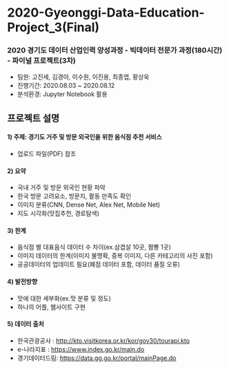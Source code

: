 # 2020-Gyeonggi-Data-Education-Project_3(Final)
### 2020 경기도 데이터 산업인력 양성과정 - 빅데이터 전문가 과정(180시간) - 파이널 프로젝트(3차)
- 팀원: 고진세, 김경아, 이수원, 이진용, 최종엽, 황상욱
- 진행기간: 2020.08.03 ~ 2020.08.12
- 분석환경: Jupyter Notebook 활용

## 프로젝트 설명

#### 1) 주제: 경기도 거주 및 방문 외국인을 위한 음식점 추천 서비스
- 업로드 파일(PDF) 참조

#### 2) 요약
- 국내 거주 및 방문 외국인 현황 파악
- 한국 방문 고려요소, 방문지, 활동 만족도 확인
- 이미지 분류(CNN, Dense Net, Alex Net, Mobile Net)
- 지도 시각화(맛집추천, 경로탐색)

#### 3) 한계
- 음식점 별 대표음식 데이터 수 차이(ex.삼겹살 10곳, 짬뽕 1곳)
- 이미지 데이터의 한계(이미지 불명확, 중복 이미지, 다른 카테고리의 사진 포함)
- 공공데이터의 업데이트 필요(폐점 데이터 포함, 데이터 품질 오류)

#### 4) 발전방향
- 맛에 대한 세부화(ex.맛 분류 및 정도)
- 하나의 어플, 웹사이트 구현

#### 5) 데이터 출처
- 한국관광공사 : http://kto.visitkorea.or.kr/kor/gov30/tourapi.kto
- e-나라지표 : https://www.index.go.kr/main.do
- 경기데이터드림: https://data.gg.go.kr/portal/mainPage.do
